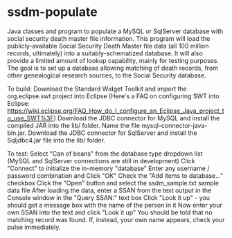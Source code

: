 ssdm-populate
=============

Java classes and program to populate a MySQL or SqlServer database with social security death master file information.
This program will load the publicly-available Social Security Death Master file data (all 100 million records, ultimately) into a suitably-schematized database.
It will also provide a limited amount of lookup capability, mainly for testing purposes.
The goal is to set up a database allowing matching of death records, from other genealogical research sources, to the Social Security database.

To build:
Download the Standard Widget Toolkit and import the org.eclipse.swt project into Eclipse
(Here's a FAQ on configuring SWT into Eclipse: https://wiki.eclipse.org/FAQ_How_do_I_configure_an_Eclipse_Java_project_to_use_SWT%3F)
Download the JDBC connector for MySQL and install the compiled JAR into the lib/ folder.  Name the file mysql-connector-java-bin.jar.
Download the JDBC connector for SqlServer and install the Sqljdbc4.jar file into the lib/ folder.

To test:
Select "Can of beans" from the database type dropdown list (MySQL and SqlServer connections are still in development)
Click "Connect" to initialize the in-memory "database"
Enter any username / password combination and Click "OK"
Check the "Add items to database..." checkbox
Click the "Open" button and select the ssdm_sample.txt sample data file
After loading the data, enter a SSAN from the text output in the Console window in the "Query SSAN:" text box
Click "Look it up" - you should get a message box with the name of the person in it
Now enter your own SSAN into the text and click "Look it up"
You should be told that no matching record was found.  If, instead, your own name appears, check your pulse immediately.
